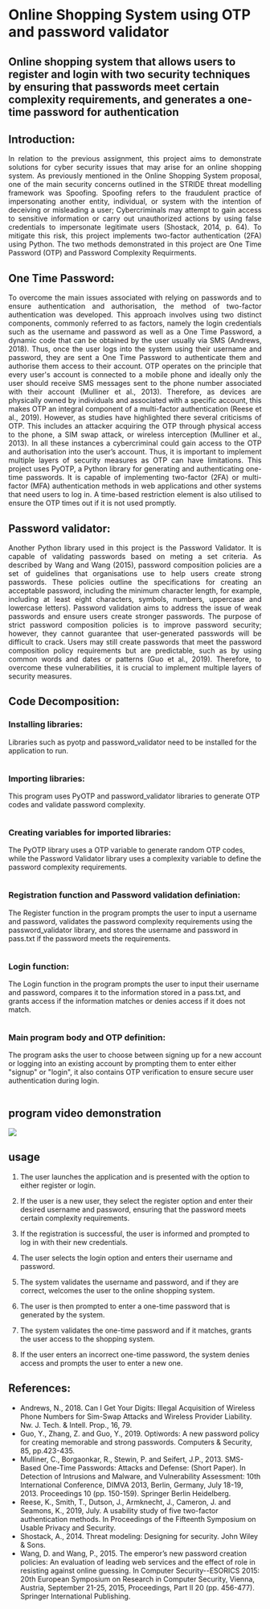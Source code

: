 # Online Shopping System using OTP and password validator

## Online shopping system that allows users to register and login with two security techniques by ensuring that passwords meet certain complexity requirements, and generates a one-time password for authentication

## Introduction:
<p align="justify">
In relation to the previous assignment, this project aims to demonstrate solutions for cyber security issues that may arise for an online shopping system. As previously mentioned in the Online Shopping System proposal, one of the main security concerns outlined in the STRIDE threat modelling framework was Spoofing. Spoofing refers to the fraudulent practice of impersonating another entity, individual, or system with the intention of deceiving or misleading a user; Cybercriminals may attempt to gain access to sensitive information or carry out unauthorized actions by using false credentials to impersonate legitimate users (Shostack, 2014, p. 64). 
To mitigate this risk, this project implements two-factor authentication (2FA) using Python. The two methods demonstrated in this project are One Time Password (OTP) and Password Complexity Requirments. 
 </p>

## One Time Password:
<p align="justify">
To overcome the main issues associated with relying on passwords and to ensure authentication and authorisation, the method of two-factor authentication was developed. This approach involves using two distinct components, commonly referred to as factors, namely the login credentials such as the username and password as well as a One Time Password, a dynamic code that can be obtained by the user usually via SMS (Andrews, 2018). Thus, once the user logs into the system using their username and password, they are sent a One Time Password to authenticate them and authorise them access to their account. OTP operates on the principle that every user's account is connected to a mobile phone and ideally only the user should receive SMS messages sent to the phone number associated with their account (Mulliner et al., 2013). 
Therefore, as devices are physically owned by individuals and associated with a specific account, this makes OTP an integral component of a multi-factor authentication (Reese et al., 2019). However, as studies have highlighted there several criticisms of OTP. This includes an attacker acquiring the OTP through physical access to the phone, a SIM swap attack, or wireless interception (Mulliner et al., 2013). In all these instances a cybercriminal could gain access to the OTP and authorisation into the user’s account. Thus, it is important to implement multiple layers of security measures as OTP can have limitations. 
This project uses PyOTP, a Python library for generating and authenticating one-time passwords. It is capable of implementing two-factor (2FA) or multi-factor (MFA) authentication methods in web applications and other systems that need users to log in. A time-based restriction element is also utilised to ensure the OTP times out if it is not used promptly. 
 </p>

## Password validator:
<p align="justify">
Another Python library used in this project is the Password Validator. It is capable of validating passwords based on meting a set criteria. As described by Wang and Wang (2015), password composition policies are a set of guidelines that organisations use to help users create strong passwords. These policies outline the specifications for creating an acceptable password, including the minimum character length, for example, including at least eight characters, symbols, numbers, uppercase and lowercase letters). Password validation aims to address the issue of weak passwords and ensure users create stronger passwords. 
The purpose of strict password composition policies is to improve password security; however, they cannot guarantee that user-generated passwords will be difficult to crack. Users may still create passwords that meet the password composition policy requirements but are predictable, such as by using common words and dates or patterns (Guo et al., 2019). Therefore, to overcome these vulnerabilities, it is crucial to implement multiple layers of security measures.
 </p>
 
## Code Decomposition:

### Installing libraries:
Libraries such as pyotp and password_validator need to be installed for the application to run.

<span class="image fit"><img src="images/install_libraries.PNG" alt="" /></span>

### Importing libraries:
This program uses PyOTP and password_validator libraries to generate OTP codes and validate password complexity.

<span class="image fit"><img src="images/lib.PNG" alt="" /></span>

### Creating variables for imported libraries:
The PyOTP library uses a OTP variable to generate random OTP codes, while the Password Validator library uses a complexity variable to define the password complexity requirements.

<span class="image fit"><img src="images/libv.png" alt="" /></span>

### Registration function and Password validation definiation:
The Register function in the program prompts the user to input a username and password, validates the password complexity requirements using the password_validator library, and stores the username and password in pass.txt if the password meets the requirements.

<span class="image fit"><img src="images/regf.png" alt="" /></span>

### Login function:
The Login function in the program prompts the user to input their username and password, compares it to the information stored in a pass.txt, and grants access if the information matches or denies access if it does not match.

 <span class="image fit"><img src="images/lfun.png" alt="" /></span>

### Main program body and OTP definition:
The program asks the user to choose between signing up for a new account or logging into an existing account by prompting them to enter either "signup" or "login", it also contains OTP verification to ensure secure user authentication during login.

<span class="image fit"><img src="images/motp.png" alt="" /></span>

## program video demonstration 

<img src="images/video.gif">

## usage

1. The user launches the application and is presented with the option to either register or login.

2. If the user is a new user, they select the register option and enter their desired username and password, ensuring that the password meets certain complexity requirements.

3. If the registration is successful, the user is informed and prompted to log in with their new credentials.

4. The user selects the login option and enters their username and password.

5. The system validates the username and password, and if they are correct, welcomes the user to the online shopping system.

6. The user is then prompted to enter a one-time password that is generated by the system.

7. The system validates the one-time password and if it matches, grants the user access to the shopping system.

8. If the user enters an incorrect one-time password, the system denies access and prompts the user to enter a new one.

## References: 

* Andrews, N., 2018. Can I Get Your Digits: Illegal Acquisition of Wireless Phone Numbers for Sim-Swap Attacks and Wireless Provider Liability. Nw. J. Tech. & Intell. Prop., 16, 79.
* Guo, Y., Zhang, Z. and Guo, Y., 2019. Optiwords: A new password policy for creating memorable and strong passwords. Computers & Security, 85, pp.423-435.
* Mulliner, C., Borgaonkar, R., Stewin, P. and Seifert, J.P., 2013. SMS-Based One-Time Passwords: Attacks and Defense: (Short Paper). In Detection of Intrusions and Malware, and Vulnerability Assessment: 10th International Conference, DIMVA 2013, Berlin, Germany, July 18-19, 2013. Proceedings 10 (pp. 150-159). Springer Berlin Heidelberg.
* Reese, K., Smith, T., Dutson, J., Armknecht, J., Cameron, J. and Seamons, K., 2019, July. A usability study of five two-factor authentication methods. In Proceedings of the Fifteenth Symposium on Usable Privacy and Security.
* Shostack, A., 2014. Threat modeling: Designing for security. John Wiley & Sons.
* Wang, D. and Wang, P., 2015. The emperor’s new password creation policies: An evaluation of leading web services and the effect of role in resisting against online guessing. In Computer Security--ESORICS 2015: 20th European Symposium on Research in Computer Security, Vienna, Austria, September 21-25, 2015, Proceedings, Part II 20 (pp. 456-477). Springer International Publishing.


